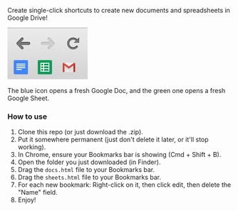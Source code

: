 Create single-click shortcuts to create new documents and spreadsheets in Google Drive!


![Screenshot](preview.png)

The blue icon opens a fresh Google Doc, and the green one opens a fresh Google Sheet.

### How to use

1. Clone this repo (or just download the .zip).
2. Put it somewhere permanent (just don't delete it later, or it'll stop working).
4. In Chrome, ensure your Bookmarks bar is showing (Cmd + Shift + B).
3. Open the folder you just downloaded (in Finder).
4. Drag the `docs.html` file to your Bookmarks bar.
5. Drag the `sheets.html` file to your Bookmarks bar.
6. For each new bookmark: Right-click on it, then click edit, then delete the "Name" field.
7. Enjoy!
